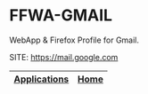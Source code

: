 # FFWA-GMAIL
 
 WebApp & Firefox Profile for Gmail.
 
 SITE: https://mail.google.com

 | [Applications](https://portable-linux-apps.github.io/apps.html) | [Home](https://portable-linux-apps.github.io)
 | --- | --- |
